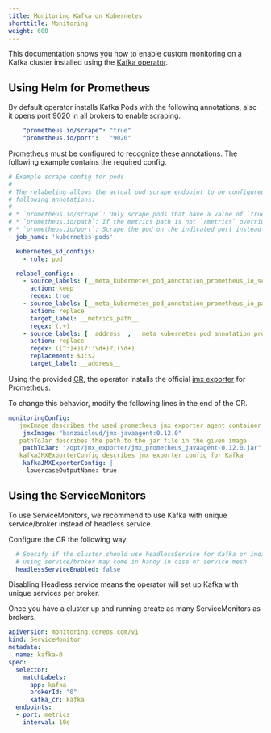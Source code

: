 ```yaml
---
title: Monitoring Kafka on Kubernetes
shorttitle: Monitoring
weight: 600
---
```




This documentation shows you how to enable custom monitoring on a Kafka cluster installed using the [Kafka operator](https://github.com/banzaicloud/kafka-operator).

## Using Helm for Prometheus

By default operator installs Kafka Pods with the following annotations, also it opens port 9020 in all brokers to enable scraping.

```yaml
    "prometheus.io/scrape": "true"
    "prometheus.io/port":   "9020"
```

Prometheus must be configured to recognize these annotations. The following example contains the required config.

```yaml
# Example scrape config for pods
#
# The relabeling allows the actual pod scrape endpoint to be configured via the
# following annotations:
#
# * `prometheus.io/scrape`: Only scrape pods that have a value of `true`
# * `prometheus.io/path`: If the metrics path is not `/metrics` override this.
# * `prometheus.io/port`: Scrape the pod on the indicated port instead of the default of `9102`.
- job_name: 'kubernetes-pods'

  kubernetes_sd_configs:
    - role: pod

  relabel_configs:
    - source_labels: [__meta_kubernetes_pod_annotation_prometheus_io_scrape]
      action: keep
      regex: true
    - source_labels: [__meta_kubernetes_pod_annotation_prometheus_io_path]
      action: replace
      target_label: __metrics_path__
      regex: (.+)
    - source_labels: [__address__, __meta_kubernetes_pod_annotation_prometheus_io_port]
      action: replace
      regex: ([^:]+)(?::\d+)?;(\d+)
      replacement: $1:$2
      target_label: __address__
```

Using the provided [CR](https://github.com/banzaicloud/kafka-operator/blob/master/config/samples/banzaicloud_v1beta1_kafkacluster.yaml), the operator installs the official [jmx exporter](https://github.com/prometheus/jmx_exporter) for Prometheus.

To change this behavior, modify the following lines in the end of the CR.

```yaml
monitoringConfig:
   jmxImage describes the used prometheus jmx exporter agent container
    jmxImage: "banzaicloud/jmx-javaagent:0.12.0"
   pathToJar describes the path to the jar file in the given image
    pathToJar: "/opt/jmx_exporter/jmx_prometheus_javaagent-0.12.0.jar"
   kafkaJMXExporterConfig describes jmx exporter config for Kafka
    kafkaJMXExporterConfig: |
     lowercaseOutputName: true
```

## Using the ServiceMonitors

To use ServiceMonitors, we recommend to use Kafka with unique service/broker instead of headless service.

Configure the CR the following way:

```yaml
  # Specify if the cluster should use headlessService for Kafka or individual services
  # using service/broker may come in handy in case of service mesh
  headlessServiceEnabled: false
```

Disabling Headless service means the operator will set up Kafka with unique services per broker.

Once you have a cluster up and running create as many ServiceMonitors as brokers.

```yaml
apiVersion: monitoring.coreos.com/v1
kind: ServiceMonitor
metadata:
  name: kafka-0
spec:
  selector:
    matchLabels:
      app: kafka
      brokerId: "0"
      kafka_cr: kafka
  endpoints:
  - port: metrics
    interval: 10s
```

